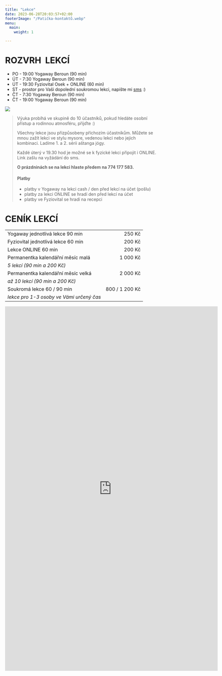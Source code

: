 ```yaml
---
title: "Lekce"
date: 2023-06-28T20:03:57+02:00
footerImage: "/Patička-kontaktů.webp"
menu:
  main:
    weight: 1

---
```


# ROZVRH  LEKCÍ

- PO - 19:00 Yogaway Beroun (90 min)
- ÚT - 7:30 Yogaway Beroun (90 min)
- ÚT - 19:30 Fyziovital Osek + ONLINE (60 min)
- ST - prostor pro Vaši dopolední soukromou lekci, napište mi [sms](/kontakty) :)
- ČT - 7:30 Yogaway Beroun (90 min)
- ČT - 19:00 Yogaway Beroun (90 min)

![](Ilustrace-rozvrhu.png)

>Výuka probíhá ve skupině do 10 účastníků, pokud hledáte osobní přístup a rodinnou atmosféru, přijďte :)
>
>Všechny lekce jsou přizpůsobeny příchozím účastníkům. Můžete se mnou zažít lekci ve stylu mysore, vedenou lekci nebo jejich kombinaci. Ladíme 1. a 2. sérii aštanga jógy.
>
>Každé úterý v 19.30 hod je možné se k fyzické lekci připojit i ONLINE. Link zašlu na vyžádání do sms.
>
>**O prázdninách se na lekci hlaste předem na 774 177 583.**
>
>#### Platby
> - platby v Yogaway na lekci cash / den před lekcí na účet (pošlu)
> - platby za lekci ONLINE se hradí den před lekcí na účet
> - platby ve Fyziovital se hradí na recepci

# CENÍK LEKCÍ

<!--
| Kurz pro (věčné) začátečníky ČTVRTEK od 19 hod: 04-06/2023 | 250 / 1000 Kč   |
| *Jednotlivá lekce 250 Kč / permanentka kal. měsíc 5 lekcí (90 min a 200 Kč)* |
-->
|                                                            |                 |
| ---------------------------------------------------------- | ---------------:|
| Yogaway jednotlivá lekce 90 min                            | 250 Kč          |
| Fyziovital jednotlivá lekce 60 min                         | 200 Kč          |
| Lekce ONLINE 60 min                                        | 200 Kč          |
| Permanentka kalendářní měsíc malá                          | 1 000 Kč        |
| *5 lekcí (90 min a 200 Kč)*                                                  |
| Permanentka kalendářní měsíc velká                         | 2 000 Kč        |
| *až 10 lekcí (90 min a 200 Kč)*                                              |
| Soukromá lekce 60 / 90 min                                 | 800 / 1 200 Kč  |
| *lekce pro 1-3 osoby ve Vámi určený čas*                                     |

<iframe src="https://docs.google.com/forms/d/e/1FAIpQLSdqkKrZS--IV5Zbc1A_pDeW6TWkPhPmnF8mzQ0yibQmgriI6A/viewform?embedded=true" width="700" height="1200" frameborder="0" marginheight="0" marginwidth="0">Loading…</iframe>
